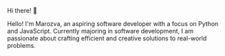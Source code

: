 Hi there! 👋

Hello! I'm Marozva, an aspiring software developer with a focus on Python and JavaScript. Currently majoring in software development, I am passionate about crafting efficient and creative solutions to real-world problems.


<!--
**Marozva2/Marozva2** is a ✨ _special_ ✨ repository because its `README.md` (this file) appears on your GitHub profile.

Here are some ideas to get you started:

- 🔭 I’m currently working on ...
- 🌱 I’m currently learning ...
- 👯 I’m looking to collaborate on ...
- 🤔 I’m looking for help with ...
- 💬 Ask me about ...
- 📫 How to reach me: ...
- 😄 Pronouns: ...
- ⚡ Fun fact: ...
-->
